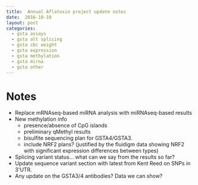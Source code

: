 ```yaml
---
title:  Annual Aflatoxin project update notes
date:  2016-10-19
layout: post
categories:
  - gsta assays
  - gsta alt splicing
  - gsta cbc weight
  - gsta expression
  - gsta methylation
  - gsta mirna
  - gsta other
---
```

# Notes

  * Replace mRNAseq-based miRNA analysis with miRNAseq-based results
  * New methylation info
    * presence/absence of CpG islands
    * preliminary qMethyl results
    * bisulfite sequencing plan for GSTA4/GSTA3.
    * include NRF2 plans? (justified by the fluidigm data showing NRF2 with significant expression differences between types)
  * Splicing variant status... what can we say from the results so far?
  * Update sequence variant section with latest from Kent Reed on SNPs in 3'UTR.
  * Any update on the GSTA3/4 antibodies? Data we can show?
